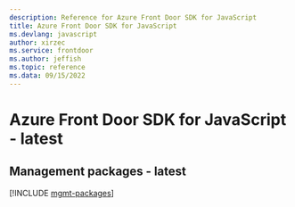 ```yaml
---
description: Reference for Azure Front Door SDK for JavaScript
title: Azure Front Door SDK for JavaScript
ms.devlang: javascript
author: xirzec
ms.service: frontdoor
ms.author: jeffish
ms.topic: reference
ms.data: 09/15/2022
---
```

# Azure Front Door SDK for JavaScript - latest

## Management packages - latest
[!INCLUDE [mgmt-packages](front-door-mgmt-index.md)]